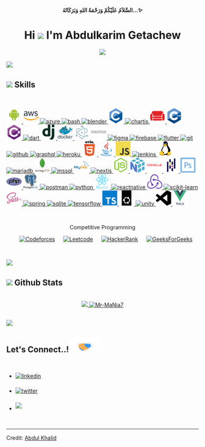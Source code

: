 <div align='center'>
<b>السَّلاَمُ عَلَيْكُمْ وَرَحْمَةُ اللهِ وَبَرَكَاتُهُ...✨</b>
</div>
<h1 align="center"><b><span>Hi <img src="https://media.giphy.com/media/hvRJCLFzcasrR4ia7z/giphy.gif" width="35"> </span><span>I'm Abdulkarim Getachew </span></b></h1>
<p align="center">
  <a href="https://github.com/DenverCoder1/readme-typing-svg"><img src="https://readme-typing-svg.herokuapp.com?font=Time+New+Roman&color=cyan&size=25&center=true&vCenter=true&width=600&height=100&lines=Full-Stack+Developer(BE-HEAVY);Interested+in+AI+and+ML;Active+Learner"></a>
</p>

<img src="https://user-images.githubusercontent.com/73097560/115834477-dbab4500-a447-11eb-908a-139a6edaec5c.gif"><br>

## <img src="https://media2.giphy.com/media/QssGEmpkyEOhBCb7e1/giphy.gif?cid=ecf05e47a0n3gi1bfqntqmob8g9aid1oyj2wr3ds3mg700bl&rid=giphy.gif" width ="25"><b> Skills</b>

<br>

<p align="center">
  <p align="left">
    <a href="https://developer.android.com" target="_blank" rel="noreferrer">
      <img src="https://raw.githubusercontent.com/devicons/devicon/master/icons/android/android-original-wordmark.svg"
        alt="android" width="40" height="40" />
    </a>
    <a href="https://aws.amazon.com" target="_blank" rel="noreferrer">
      <img src="https://raw.githubusercontent.com/devicons/devicon/master/icons/amazonwebservices/amazonwebservices-original-wordmark.svg"
        alt="aws" width="40" height="40" />
    </a>
    <a href="https://azure.microsoft.com/en-in/" target="_blank" rel="noreferrer">
      <img src="https://www.vectorlogo.zone/logos/microsoft_azure/microsoft_azure-icon.svg" alt="azure" width="40"
        height="40" />
    </a>
    <a href="https://www.gnu.org/software/bash/" target="_blank" rel="noreferrer">
      <img src="https://www.vectorlogo.zone/logos/gnu_bash/gnu_bash-icon.svg" alt="bash" width="40" height="40" />
    </a>
    <a href="https://www.blender.org/" target="_blank" rel="noreferrer">
      <img src="https://download.blender.org/branding/community/blender_community_badge_white.svg" alt="blender"
        width="40" height="40" />
    </a>
    <a href="https://www.cprogramming.com/" target="_blank" rel="noreferrer">
      <img src="https://raw.githubusercontent.com/devicons/devicon/master/icons/c/c-original.svg" alt="c" width="40"
        height="40" />
    </a>
    <a href="https://www.chartjs.org" target="_blank" rel="noreferrer">
      <img src="https://www.chartjs.org/media/logo-title.svg" alt="chartjs" width="40" height="40" />
    </a>
    <a href="https://couchdb.apache.org/" target="_blank" rel="noreferrer">
      <img
        src="https://raw.githubusercontent.com/devicons/devicon/0d6c64dbbf311879f7d563bfc3ccf559f9ed111c/icons/couchdb/couchdb-original.svg"
        alt="couchdb" width="40" height="40" />
    </a>
    <a href="https://www.w3schools.com/cpp/" target="_blank" rel="noreferrer">
      <img src="https://raw.githubusercontent.com/devicons/devicon/master/icons/cplusplus/cplusplus-original.svg"
        alt="cplusplus" width="40" height="40" />
    </a>
    <a href="https://www.w3schools.com/cs/" target="_blank" rel="noreferrer">
      <img src="https://raw.githubusercontent.com/devicons/devicon/master/icons/csharp/csharp-original.svg" alt="csharp"
        width="40" height="40" />
    </a>
    <a href="https://dart.dev" target="_blank" rel="noreferrer">
      <img src="https://www.vectorlogo.zone/logos/dartlang/dartlang-icon.svg" alt="dart" width="40" height="40" />
    </a>
    <a href="https://developer.mozilla.org/en-US/docs/Learn/Server-side/Django" target="_blank" rel="noreferrer">
      <img src="https://raw.githubusercontent.com/devicons/devicon/master/icons/django/django-plain.svg"
        alt="javascript" width="40" height="40" />
    </a>
    <a href="https://www.docker.com/" target="_blank" rel="noreferrer">
      <img src="https://raw.githubusercontent.com/devicons/devicon/master/icons/docker/docker-original-wordmark.svg"
        alt="docker" width="40" height="40" />
    </a>
    <a href="https://www.electronjs.org" target="_blank" rel="noreferrer">
      <img src="https://raw.githubusercontent.com/devicons/devicon/master/icons/electron/electron-original.svg"
        alt="electron" width="40" height="40" />
    </a>
    <a href="https://expressjs.com" target="_blank" rel="noreferrer">
      <img src="https://raw.githubusercontent.com/devicons/devicon/master/icons/express/express-original-wordmark.svg"
        alt="express" width="40" height="40" />
    </a>
    <a href="https://www.figma.com/" target="_blank" rel="noreferrer">
      <img src="https://www.vectorlogo.zone/logos/figma/figma-icon.svg" alt="figma" width="40" height="40" />
    </a>
    <a href="https://firebase.google.com/" target="_blank" rel="noreferrer">
      <img src="https://www.vectorlogo.zone/logos/firebase/firebase-icon.svg" alt="firebase" width="40" height="40" />
    </a>
    <a href="https://flutter.dev" target="_blank" rel="noreferrer">
      <img src="https://www.vectorlogo.zone/logos/flutterio/flutterio-icon.svg" alt="flutter" width="40" height="40" />
    </a>
    <a href="https://git-scm.com/" target="_blank" rel="noreferrer">
      <img src="https://www.vectorlogo.zone/logos/git-scm/git-scm-icon.svg" alt="git" width="40" height="40" />
    </a>
    <a href="https://github.com/" target="_blank" rel="noreferrer">
      <img src="https://www.vectorlogo.zone/logos/github/github-icon.svg" alt="github" width="40" height="40" />
    </a>
    <a href="https://graphql.org" target="_blank" rel="noreferrer">
      <img src="https://www.vectorlogo.zone/logos/graphql/graphql-icon.svg" alt="graphql" width="40" height="40" />
    </a>
    <a href="https://heroku.com" target="_blank" rel="noreferrer">
      <img src="https://www.vectorlogo.zone/logos/heroku/heroku-icon.svg" alt="heroku" width="40" height="40" />
    </a>
    <a href="https://www.w3.org/html/" target="_blank" rel="noreferrer">
      <img src="https://raw.githubusercontent.com/devicons/devicon/master/icons/html5/html5-original-wordmark.svg"
        alt="html5" width="40" height="40" />
    </a>
    <a href="https://www.java.com" target="_blank" rel="noreferrer">
      <img src="https://raw.githubusercontent.com/devicons/devicon/master/icons/java/java-original.svg" alt="java"
        width="40" height="40" />
    </a>
    <a href="https://developer.mozilla.org/en-US/docs/Web/JavaScript" target="_blank" rel="noreferrer">
      <img src="https://raw.githubusercontent.com/devicons/devicon/master/icons/javascript/javascript-original.svg"
        alt="javascript" width="40" height="40" />
    </a>
    <a href="https://www.jenkins.io" target="_blank" rel="noreferrer">
      <img src="https://www.vectorlogo.zone/logos/jenkins/jenkins-icon.svg" alt="jenkins" width="40" height="40" />
    </a>
    <a href="https://www.linux.org/" target="_blank" rel="noreferrer">
      <img src="https://raw.githubusercontent.com/devicons/devicon/master/icons/linux/linux-original.svg" alt="linux"
        width="40" height="40" />
    </a>
    <a href="https://mariadb.org/" target="_blank" rel="noreferrer">
      <img src="https://www.vectorlogo.zone/logos/mariadb/mariadb-icon.svg" alt="mariadb" width="40" height="40" />
    </a>
    <a href="https://www.mongodb.com/" target="_blank" rel="noreferrer">
      <img src="https://raw.githubusercontent.com/devicons/devicon/master/icons/mongodb/mongodb-original-wordmark.svg"
        alt="mongodb" width="40" height="40" />
    </a>
    <a href="https://www.microsoft.com/en-us/sql-server" target="_blank" rel="noreferrer">
      <img src="https://www.svgrepo.com/show/303229/microsoft-sql-server-logo.svg" alt="mssql" width="40" height="40" />
    </a>
    <a href="https://www.mysql.com/" target="_blank" rel="noreferrer">
      <img src="https://raw.githubusercontent.com/devicons/devicon/master/icons/mysql/mysql-original-wordmark.svg"
        alt="mysql" width="40" height="40" />
    </a>
    <a href="https://nextjs.org/" target="_blank" rel="noreferrer">
      <img src="https://cdn.worldvectorlogo.com/logos/nextjs-2.svg" alt="nextjs" width="40" height="40" />
    </a>
    <a href="https://nodejs.org" target="_blank" rel="noreferrer">
      <img src="https://raw.githubusercontent.com/devicons/devicon/master/icons/nodejs/nodejs-original.svg"
        alt="nodejs" width="40" height="40" />
    </a>
    <a href="https://numpy.org" target="_blank" rel="noreferrer">
      <img src="https://raw.githubusercontent.com/devicons/devicon/master/icons/numpy/numpy-original.svg"
        alt="numpy" width="40" height="40" />
    </a>
    <a href="https://www.oracle.com/" target="_blank" rel="noreferrer">
      <img src="https://raw.githubusercontent.com/devicons/devicon/master/icons/oracle/oracle-original.svg" alt="oracle"
        width="40" height="40" />
    </a>
    <a href="https://pandas.pydata.org/" target="_blank" rel="noreferrer">
      <img src="https://raw.githubusercontent.com/devicons/devicon/2ae2a900d2f041da66e950e4d48052658d850630/icons/pandas/pandas-original.svg"
        alt="pandas" width="40" height="40" />
    </a>
    <a href="https://www.photoshop.com/en" target="_blank" rel="noreferrer">
      <img src="https://raw.githubusercontent.com/devicons/devicon/master/icons/photoshop/photoshop-line.svg"
        alt="photoshop" width="40" height="40" />
    </a>
    <a href="https://www.php.net" target="_blank" rel="noreferrer">
      <img src="https://raw.githubusercontent.com/devicons/devicon/master/icons/php/php-original.svg" alt="php" width="40"
        height="40" />
    </a>
    <a href="https://www.postgresql.org" target="_blank" rel="noreferrer">
      <img
        src="https://raw.githubusercontent.com/devicons/devicon/master/icons/postgresql/postgresql-original-wordmark.svg"
        alt="postgresql" width="40" height="40" />
    </a>
    <a href="https://postman.com" target="_blank" rel="noreferrer">
      <img src="https://www.vectorlogo.zone/logos/getpostman/getpostman-icon.svg" alt="postman" width="40" height="40" />
    </a>
    <a href="https://python.com" target="_blank" rel="noreferrer">
      <img src="https://www.vectorlogo.zone/logos/python/python-icon.svg" alt="python" width="40" height="40" />
    </a>
    <a href="https://reactjs.org/" target="_blank" rel="noreferrer">
      <img src="https://raw.githubusercontent.com/devicons/devicon/master/icons/react/react-original-wordmark.svg"
        alt="react" width="40" height="40" />
    </a>
    <a href="https://reactnative.dev/" target="_blank" rel="noreferrer">
      <img src="https://reactnative.dev/img/header_logo.svg" alt="reactnative" width="40" height="40" />
    </a>
    <a href="https://redux.js.org" target="_blank" rel="noreferrer">
      <img src="https://raw.githubusercontent.com/devicons/devicon/master/icons/redux/redux-original.svg" alt="redux"
        width="40" height="40" />
    </a>
    <a href="https://scikit-learn.org/stable/" target="_blank" rel="noreferrer">
      <img src="https://scikit-learn.org/stable/_static/scikit-learn-logo-small.png" alt="scikit-learn"
        width="50" height="40" />
    </a>
    <a href="https://sass-lang.com" target="_blank" rel="noreferrer">
      <img src="https://raw.githubusercontent.com/devicons/devicon/master/icons/sass/sass-original.svg" alt="sass"
        width="40" height="40" />
    </a>
    <a href="https://spring.io/projects/spring-boot" target="_blank" rel="noreferrer">
      <img src="https://www.vectorlogo.zone/logos/springio/springio-icon.svg" alt="spring" width="40" height="40" />
    </a>
    <a href="https://www.sqlite.org/" target="_blank" rel="noreferrer">
      <img src="https://www.vectorlogo.zone/logos/sqlite/sqlite-icon.svg" alt="sqlite" width="40" height="40" />
    </a>
    <!-- <a href="https://svelte.dev" target="_blank" rel="noreferrer">
      <img src="https://upload.wikimedia.org/wikipedia/commons/1/1b/Svelte_Logo.svg" alt="svelte" width="40"
        height="40" />
    </a> -->
    <a href="https://www.tensorflow.org" target="_blank" rel="noreferrer">
      <img src="https://www.vectorlogo.zone/logos/tensorflow/tensorflow-icon.svg" alt="tensorflow" width="40"
        height="40" />
    </a>
    <a href="https://www.typescriptlang.org/" target="_blank" rel="noreferrer">
      <img src="https://raw.githubusercontent.com/devicons/devicon/master/icons/typescript/typescript-original.svg"
        alt="typescript" width="40" height="40" />
    </a>
    <a href="https://www.ubuntu.com/" target="_blank" rel="noreferrer">
      <img src="https://raw.githubusercontent.com/devicons/devicon/master/icons/ubuntu/ubuntu-plain.svg"
        alt="ubuntu" width="40" height="40" />
    </a>
    <a href="https://unity.com/" target="_blank" rel="noreferrer">
      <img src="https://www.vectorlogo.zone/logos/unity3d/unity3d-icon.svg" alt="unity" width="40" height="40" />
    </a>
    <a href="https://code.visualstudio.com/" target="_blank" rel="noreferrer">
      <img src="https://raw.githubusercontent.com/devicons/devicon/master/icons/vscode/vscode-plain.svg"
        alt="vscode" width="40" height="40" />
    </a>
    <a href="https://vuejs.org/" target="_blank" rel="noreferrer">
      <img src="https://raw.githubusercontent.com/devicons/devicon/master/icons/vuejs/vuejs-original-wordmark.svg"
        alt="vuejs" width="40" height="40" />
    </a>
  </p>
  <br>
  <p align="center">Competitive Programming</p>

  <p align="center">
  &emsp;
  <a href="https://codeforces.com/profile/MaNia-7" target="_blank"><img alt="Codeforces"
      src="https://img.shields.io/badge/codeforces%20-%231F8ACB.svg?style=plastic&logo=codeforces&logoColor=white" /></a>
  &emsp;
  <a href="https://leetcode.com/mania7/" target="_blank"><img alt="Leetcode"
      src="https://img.shields.io/badge/LeetCode%20-%23FFA116.svg?style=plastic&logo=leetcode&logoColor=black" /></a>
  &emsp;
  <a href="https://www.hackerrank.com/getachewabdulka1" target="_blank"><img alt="HackerRank"
      src="https://img.shields.io/badge/hackerrank-%232EC866.svg?style=plastic&logo=hackerrank&logoColor=white" /></a>
  &emsp;
  <a href="https://auth.geeksforgeeks.org/user/abdulkarim0j62/profile" target="_blank"><img alt="GeeksForGeeks"
      src="https://img.shields.io/badge/Geeks%20For%20Geeks-%232EC866.svg?style=plastic&logo=geeksforgeeks&logoColor=white" /></a>
  </p>
<br>

<img src="https://user-images.githubusercontent.com/73097560/115834477-dbab4500-a447-11eb-908a-139a6edaec5c.gif"><br>

## <img src="https://media.giphy.com/media/iY8CRBdQXODJSCERIr/giphy.gif" width="35"><b> Github Stats </b>
<br>

<div style="text-align: center;">
  <a href="https://github.com/Mr-MaNia7/">
    <img src="https://github-readme-stats.vercel.app/api?username=Mr-MaNia7&include_all_commits=true&count_private=true&show_icons=true&line_height=20&title_color=7A7ADB&icon_color=2234AE&text_color=D3D3D3&bg_color=0,000000,130F40" width="450"/>
    <img src="https://github-profile-trophy.vercel.app/?username=Mr-MaNia7&layout=compact&theme=algolia" alt="Mr-MaNia7" />
    <!--<img src="https://github-readme-stats.vercel.app/api/top-langs?username=Mr-MaNia7&show_icons=true&locale=en&layout=compact&line_height=20&title_color=7A7ADB&icon_color=2234AE&text_color=D3D3D3&bg_color=0,000000,130F40" width="450"  alt="Mr-MaNia7"/> -->
  </a>
  <!--<b>Note:</b> Top languages is only a metric of the languages my public code consists of and doesn't reflect experience or skill level.-->
</div>

<br>

<img src="https://user-images.githubusercontent.com/73097560/115834477-dbab4500-a447-11eb-908a-139a6edaec5c.gif"><br>

## <b> Let's Connect..!</b><img src="https://github.com/0xAbdulKhalid/0xAbdulKhalid/raw/main/assets/mdImages/handshake.gif" width ="80">
<br>
<p align="left">
<!-- <a href="https://twitter.com/theskepticcoder" target="blank"><img align="center" src="https://raw.githubusercontent.com/rahuldkjain/github-profile-readme-generator/master/src/images/icons/Social/twitter.svg" alt="theskepticcoder" height="30" width="40" /></a>
<a href="https://www.linkedin.com/in/abdulkarim-mohammed-b3b0201b1/" target="blank"><img align="center" src="https://raw.githubusercontent.com/rahuldkjain/github-profile-readme-generator/master/src/images/icons/Social/linked-in-alt.svg" alt="tewedaj-getahun-135719202" height="30" width="40" /></a>
</p> -->

<div align='left'>

<ul>

<li>
<a href="https://www.linkedin.com/in/abdulkarim-mohammed-b3b0201b1/" target="_blank">
<img src="https://img.shields.io/badge/linkedin:  Abdulkarim-%2300acee.svg?color=405DE6&style=for-the-badge&logo=linkedin&logoColor=white" alt=linkedin style="margin-bottom: 5px;"/>
</a>
</li>

<br>

<li>
<a href="https://t.me/mr_r030t" target="_blank">
<img src="https://img.shields.io/badge/telegram:  mr_r030t-%2300acee.svg?color=1DA1F2&style=for-the-badge&logo=telegram&logoColor=white" alt=twitter style="margin-bottom: 5px;"/>
</a>
</li>

<br>

<li>
<a href="mailto:abdulkarimgmohammed@gmail.com" target="_blank">
<img src="https://img.shields.io/badge/gmail:  Abdulkarim-%23EA4335.svg?style=for-the-badge&logo=gmail&logoColor=white" t=mail style="margin-bottom: 5px;" />
</a>
</li>
	
</ul>
</div>

<br>

----
Credit: [Abdul Khalid](https://github.com/0xabdulkhalid)
